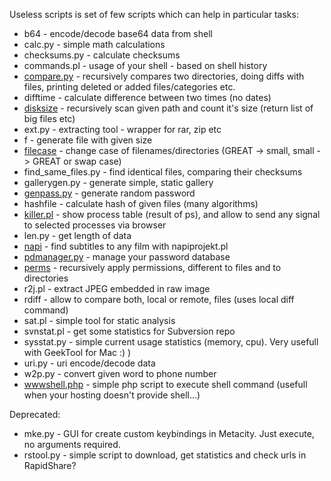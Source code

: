 Useless scripts is set of few scripts which can help in particular tasks:

* b64 - encode/decode base64 data from shell
* calc.py - simple math calculations
* checksums.py - calculate checksums
* commands.pl - usage of your shell - based on shell history
* [compare.py](https://github.com/msztolcman/useless-scripts/wiki/Compare.py) - recursively compares two directories, doing diffs with files, printing deleted or added files/categories etc.
* difftime - calculate difference between two times (no dates)
* [disksize](https://github.com/msztolcman/useless-scripts/wiki/Disksize) - recursively scan given path and count it's size (return list of big files etc)
* ext.py - extracting tool - wrapper for rar, zip etc
* f - generate file with given size
* [filecase](https://github.com/msztolcman/useless-scripts/wiki/Filecase) - change case of filenames/directories (GREAT -> small, small -> GREAT or swap case)
* find_same_files.py - find identical files, comparing their checksums
* gallerygen.py - generate simple, static gallery
* [genpass.py](https://github.com/msztolcman/useless-scripts/wiki/Genpass.py) - generate random password
* hashfile - calculate hash of given files (many algorithms)
* [killer.pl](https://github.com/msztolcman/useless-scripts/wiki/Killer.pl) - show process table (result of ps), and allow to send any signal to selected processes via browser
* len.py - get length of data
* [napi](https://github.com/msztolcman/useless-scripts/wiki/Napi) - find subtitles to any film with napiprojekt.pl
* [pdmanager.py](https://github.com/msztolcman/useless-scripts/wiki/Pdmanager.py) - manage your password database
* [perms](https://github.com/msztolcman/useless-scripts/wiki/Perms) - recursively apply permissions, different to files and to directories
* r2j.pl - extract JPEG embedded in raw image
* rdiff - allow to compare both, local or remote, files (uses local diff command)
* sat.pl - simple tool for static analysis
* svnstat.pl - get some statistics for Subversion repo
* sysstat.py - simple current usage statistics (memory, cpu). Very usefull with GeekTool for Mac :) )
* uri.py - uri encode/decode data
* w2p.py - convert given word to phone number
* [wwwshell.php](https://github.com/msztolcman/useless-scripts/wiki/Wwwshell.php) - simple php script to execute shell command (usefull when your hosting doesn't provide shell...)

Deprecated:
* mke.py - GUI for create custom keybindings in Metacity. Just execute, no arguments required.
* rstool.py - simple script to download, get statistics and check urls in RapidShare?
